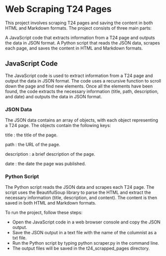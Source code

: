 # Web Scraping T24 Pages
This project involves scraping T24 pages and saving the content in both HTML and Markdown formats. The project consists of three main parts:

A JavaScript code that extracts information from a T24 page and outputs the data in JSON format.
A Python script that reads the JSON data, scrapes each page, and saves the content in HTML and Markdown formats.

## JavaScript Code
The JavaScript code is used to extract information from a T24 page and output the data in JSON format. The code uses a recursive function to scroll down the page and find new elements. Once all the elements have been found, the code extracts the necessary information (title, path, description, and date) and outputs the data in JSON format.

### JSON Data
The JSON data contains an array of objects, with each object representing a T24 page. The objects contain the following keys:

title
: the title of the page.

path
: the URL of the page.

description
: a brief description of the page.

date
: the date the page was published.

### Python Script
The Python script reads the JSON data and scrapes each T24 page. The script uses the BeautifulSoup library to parse the HTML and extract the necessary information (title, description, and content). The content is then saved in both HTML and Markdown formats.

To run the project, follow these steps:

- Open the JavaScript code in a web browser console and copy the JSON output.
- Save the JSON output in a text file with the name of the columnist as a txt file.
- Run the Python script by typing python scraper.py in the command line.
- The output files will be saved in the t24_scrapped_pages directory.
